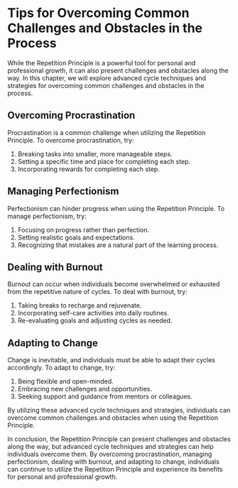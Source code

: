 Tips for Overcoming Common Challenges and Obstacles in the Process
=======================================================================================================================

While the Repetition Principle is a powerful tool for personal and professional growth, it can also present challenges and obstacles along the way. In this chapter, we will explore advanced cycle techniques and strategies for overcoming common challenges and obstacles in the process.

Overcoming Procrastination
--------------------------

Procrastination is a common challenge when utilizing the Repetition Principle. To overcome procrastination, try:

1. Breaking tasks into smaller, more manageable steps.
2. Setting a specific time and place for completing each step.
3. Incorporating rewards for completing each step.

Managing Perfectionism
----------------------

Perfectionism can hinder progress when using the Repetition Principle. To manage perfectionism, try:

1. Focusing on progress rather than perfection.
2. Setting realistic goals and expectations.
3. Recognizing that mistakes are a natural part of the learning process.

Dealing with Burnout
--------------------

Burnout can occur when individuals become overwhelmed or exhausted from the repetitive nature of cycles. To deal with burnout, try:

1. Taking breaks to recharge and rejuvenate.
2. Incorporating self-care activities into daily routines.
3. Re-evaluating goals and adjusting cycles as needed.

Adapting to Change
------------------

Change is inevitable, and individuals must be able to adapt their cycles accordingly. To adapt to change, try:

1. Being flexible and open-minded.
2. Embracing new challenges and opportunities.
3. Seeking support and guidance from mentors or colleagues.

By utilizing these advanced cycle techniques and strategies, individuals can overcome common challenges and obstacles when using the Repetition Principle.

In conclusion, the Repetition Principle can present challenges and obstacles along the way, but advanced cycle techniques and strategies can help individuals overcome them. By overcoming procrastination, managing perfectionism, dealing with burnout, and adapting to change, individuals can continue to utilize the Repetition Principle and experience its benefits for personal and professional growth.
